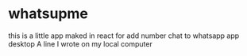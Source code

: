 # whatsupme
this is a little  app maked in react  for  add number chat to whatsapp app desktop
A line I wrote on my local computer
